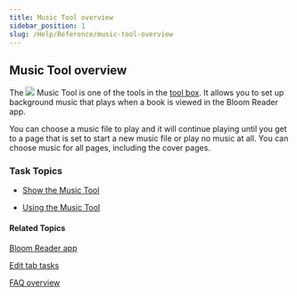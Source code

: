 ```yaml
---
title: Music Tool overview
sidebar_position: 1
slug: /Help/Reference/music-tool-overview
---
```


## Music Tool overview

The ![](/ref-docs-assets/images/Tasks/Edit_tasks/Music_Tool/MusicToolIcon.png) Music Tool is one of the tools in the [tool box](../../../Concepts/Tool_Box.md). It allows you to set up background music that plays when a book is viewed in the Bloom Reader app.

You can choose a music file to play and it will continue playing until you get to a page that is set to start a new music file or play no music at all. You can choose music for all pages, including the cover pages.

### Task Topics

-   [Show the Music Tool](Show_the_Music_Tool.md)
    
-   [Using the Music Tool](Using_the_Music_Tool.md)
    

#### Related Topics

[Bloom Reader app](../../../Concepts/Bloom_Reader_App.md)

[Edit tab tasks](../Edit_tasks_overview.md)

[FAQ overview](../../../FAQ/New_Topic.md)